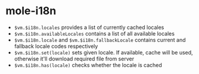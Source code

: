 # mole-i18n
<!-- Archi named it: https://yko.im/LSmY.png -->

- `$vm.$i18n.locales` provides a list of currently cached locales
- `$vm.$i18n.availableLocales` contains a list of all available locales 
- `$vm.$i18n.locale` and `$vm.$i18n.fallbackLocale` contains current and fallback locale codes respectively
- `$vm.$i18n.set(locale)` sets given locale. If available, cache will be used, otherwise it'll download required file from server
- `$vm.$i18n.has(locale)` checks whether the locale is cached


